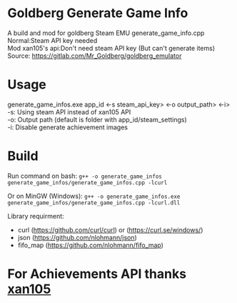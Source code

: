 # Goldberg Generate Game Info

A build and mod for goldberg Steam EMU generate_game_info.cpp  
Normal:Steam API key needed  
Mod xan105's api:Don't need steam API key (But can't generate items)  
Source: https://gitlab.com/Mr_Goldberg/goldberg_emulator  

# Usage

generate_game_infos.exe app_id <-s steam_api_key> <-o output_path> <-i>  
-s: Using steam API instead of xan105 API  
-o: Output path (default is folder with app_id/steam_settings)  
-i: Disable generate achievement images  

# Build

Run command on bash:
`g++ -o generate_game_infos generate_game_infos/generate_game_infos.cpp -lcurl`

Or on MinGW (Windows):
`g++ -o generate_game_infos.exe generate_game_infos/generate_game_infos.cpp -lcurl.dll`

Library requirment:
 * curl (https://github.com/curl/curl) or (https://curl.se/windows/)
 * json (https://github.com/nlohmann/json)
 * fifo_map (https://github.com/nlohmann/fifo_map)

# For Achievements API thanks [xan105](https://github.com/xan105/xan105)
